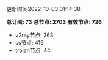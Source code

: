 更新时间2022-10-03 01:14:38

**总订阅: 73**
**总节点: 2703**
**有效节点: 726**
- v2ray节点: 263
- ss节点: 419
- trojan节点: 44
